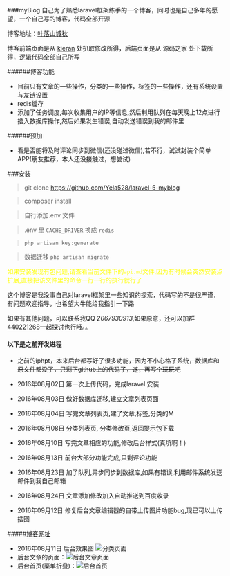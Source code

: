 ###myBlog
自己为了熟悉laravel框架练手的一个博客，同时也是自己多年的愿望，一个自己写的博客，代码全部开源

博客地址：[叶落山城秋](http://iphpt.com)

博客前端页面是从 [kieran](https://github.com/SuperKieran/TKL) 处扒取修改所得，后端页面是从 源码之家 处下载所得，逻辑代码全部自己所写

######博客功能
* 目前只有文章的一些操作，分类的一些操作，标签的一些操作，还有系统设置与友链设置
* redis缓存
* 添加了任务调度,每次收集用户的IP等信息,然后利用队列在每天晚上12点进行插入数据库操作,然后如果发生错误,自动发送错误到我的邮件里

######预加
* 看是否能将及时评论同步到微信(还没碰过微信),若不行，试试封装个简单APP(朋友推荐，本人还没接触过，想尝试)

###安装
> git clone https://github.com/Yela528/laravel-5-myblog

> composer install

> 自行添加.env 文件

> .env 里 `CACHE_DRIVER` 换成 `redis`

> `php artisan key:generate`

> 数据迁移 `php artisan migrate`

<span style='color:yellow'>如果安装发现有包问题,请查看当前文件下的`api.md`文件,因为有时候会突然安装点扩展,直接把该文件里的命令一行一行的执行就行了</span>

这个博客是我没事自己对laravel框架里一些知识的探索，代码写的不是很严谨，有问题欢迎指导，也希望大牛能给我指引一下路

如果有其他问题，可以联系我QQ *2067930913*,如果原意，还可以加群[440221268](http://jq.qq.com/?_wv=1027&k=2CTYswa)一起探讨也行哦。。






#### 以下是之前开发进程

- ~~之前的iphpt，本来后台都写好了很多功能，因为不小心格了系统，数据库和原文件都没了，只剩下github上的代码了，遂，再写个玩玩吧~~

- 2016年08月02日 第一次上传代码，完成laravel 安装
- 2016年08月03日 做好数据库迁移,建立文章列表页面
- 2016年08月04日 写完文章列表页,建了文章,标签,分类的M
- 2016年08月08日 分类列表页, 分类修改页,返回提示包下载
- 2016年08月10日 写完文章相应的功能,修改后台样式(真坑啊！)
- 2016年08月13日 前台大部分功能完成,只剩评论功能
- 2016年08月23日 加了队列,异步同步到数据库,如果有错误,利用邮件系统发送邮件到我自己邮箱
- 2016年08月24日 文章添加修改加入自动推送到百度收录
- 2016年09月12日 修复后台文章编辑器的自带上传图片功能bug,现已可以上传插图

#####<a href="http://www.iphpt.com" target='_blank'>博客网址</a>



- 2016年08月11日 后台效果图 ![分类页面](http://obq9881x1.bkt.clouddn.com/%E5%88%86%E7%B1%BB%E9%A1%B5%E9%9D%A2.png)
- 后台文章的页面：![后台文章页面](http://obq9881x1.bkt.clouddn.com/%E5%90%8E%E5%8F%B0%E6%96%87%E7%AB%A0%E9%A1%B5%E9%9D%A2.png)
- 后台首页(菜单折叠)：![后台首页](http://obq9881x1.bkt.clouddn.com/%E5%90%8E%E5%8F%B0%E9%A6%96%E9%A1%B5.png)